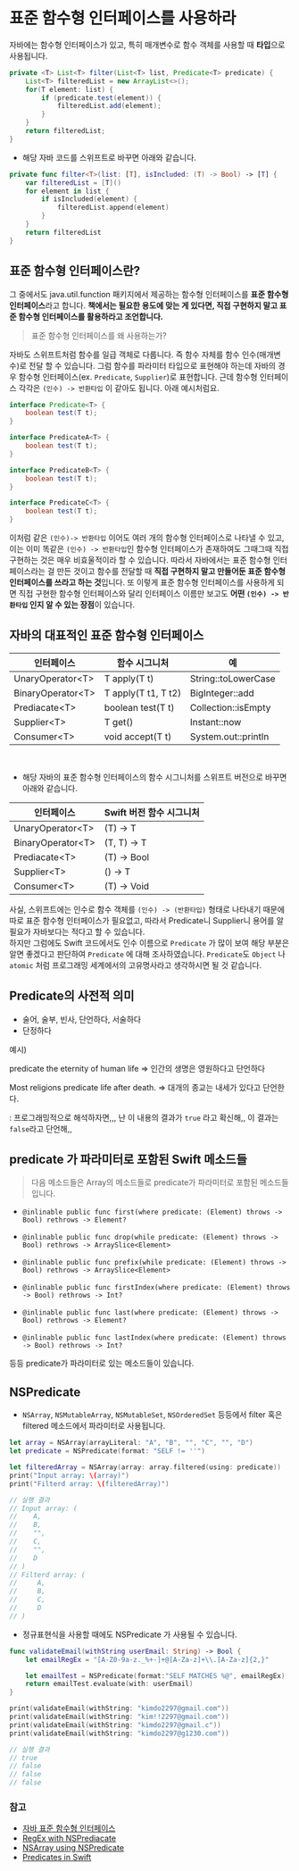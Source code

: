 # 표준 함수형 인터페이스를 사용하라 

자바에는 함수형 인터페이스가 있고, 특히 매개변수로 함수 객체를 사용할 때 **타입**으로 사용됩니다.

```java
private <T> List<T> filter(List<T> list, Predicate<T> predicate) {
    List<T> filteredList = new ArrayList<>();
    for(T element: list) {
        if (predicate.test(element)) {
            filteredList.add(element);
        }
    }
    return filteredList;
}
```

* 해당 자바 코드를 스위프트로 바꾸면 아래와 같습니다. 

```swift
private func filter<T>(list: [T], isIncluded: (T) -> Bool) -> [T] {
    var filteredList = [T]()
    for element in list {
        if isIncluded(element) {
            filteredList.append(element)
        }
    }
    return filteredList
}
```

## 표준 함수형 인터페이스란?

그 중에서도 java.util.function 패키지에서 제공하는 함수형 인터페이스를 **표준 함수형 인터페이스**라고 합니다. **책에서는 필요한 용도에 맞는 게 있다면, 직접 구현하지 말고 표준 함수형 인터페이스를 활용하라고 조언합니다.** 

> 표준 함수형 인터페이스를 왜 사용하는가? 

자바도 스위프트처럼 함수를 일급 객체로 다룹니다. 즉 함수 자체를 함수 인수(매개변수)로 전달 할 수 있습니다. 
그럼 함수를 파라미터 타입으로 표현해야 하는데 자바의 경우 함수형 인터페이스(ex. `Predicate`, `Supplier`)로 표현합니다. 근데 함수형 인터페이스 각각은 `(인수) -> 반환타입` 이 같아도 됩니다. 아래 예시처럼요.

```java
interface Predicate<T> {
    boolean test(T t);
}

interface PredicateA<T> {
    boolean test(T t);
}

interface PredicateB<T> {
    boolean test(T t);
}

interface PredicateC<T> {
    boolean test(T t);
}
```

이처럼 같은 `(인수)-> 반환타입` 이어도 여러 개의 함수형 인터페이스로 나타낼 수 있고, 이는 이미 똑같은 `(인수) -> 반환타입`인 함수형 인터페이스가 존재하여도 그때그때 직접 구현하는 것은 매우 비효울적이라 할 수 있습니다. 
따라서 자바에서는 표준 함수형 인터페이스라는 걸 만든 것이고 함수를 전달할 때 **직접 구현하지 말고 만들어둔 표준 함수형 인터페이스를 쓰라고 하는 것**입니다. 또 이렇게 표준 함수형 인터페이스를 사용하게 되면 직접 구현한 함수형 인터페이스와 달리 인터페이스 이름만 보고도 **어떤 `(인수) -> 반환타입` 인지 알 수 있는 장점**이 있습니다. 

## 자바의 대표적인 표준 함수형 인터페이스

| 인터페이스 | 함수 시그니처 | 예 |
|---------|------------|---|
|UnaryOperator\<T> | T apply(T t) | String::toLowerCase | 
|BinaryOperator\<T> | T apply(T t1, T t2) | BigInteger::add | 
|Prediacate\<T> | boolean test(T t) | Collection::isEmpty | 
|Supplier\<T> | T get() | Instant::now | 
|Consumer\<T> | void accept(T t) | System.out::println |

<br>

* 해당 자바의 표준 함수형 인터페이스의 함수 시그니처를 스위프트 버전으로 바꾸면 아래와 같습니다.  

| 인터페이스 | Swift 버전 함수 시그니처 | 
|---------|-----------------|
|UnaryOperator\<T> | (T) -> T |
|BinaryOperator\<T> | (T, T) -> T |  
|Prediacate\<T> | (T) -> Bool |
|Supplier\<T> | () -> T |
|Consumer\<T> | (T) -> Void |

사실, 스위프트에는 인수로 함수 객체를 `(인수) -> (반환타입)` 형태로 나타내기 때문에 따로 표준 함수형 인터페이스가 필요없고, 따라서 Predicate니 Supplier니 용어를 알 필요가 자바보다는 적다고 할 수 있습니다. 
<br>하지만 그럼에도 Swift 코드에서도 인수 이름으로 `Predicate` 가 많이 보여 해당 부분은 알면 좋겠다고 판단하여 `Predicate` 에 대해 조사하였습니다. `Predicate`도 `Object` 나 `atomic` 처럼 프로그래밍 세계에서의 고유명사라고 생각하시면 될 것 같습니다.

## Predicate의 사전적 의미 

* 술어, 술부, 빈사, 단언하다, 서술하다
* 단정하다

예시) 

predicate the eternity of human life
=> 인간의 생명은 영원하다고 단언하다

Most religions predicate life after death.
=> 대개의 종교는 내세가 있다고 단언한다.


: 프로그래밍적으로 해석하자면,,, 난 이 내용의 결과가 `true` 라고 확신해,, 이 결과는 `false`라고 단언해,,  

## predicate 가 파라미터로 포함된 Swift 메소드들

> 다음 메소드들은 Array의 메소드들로 predicate가 파라미터로 포함된 메소드들입니다.

* `@inlinable public func first(where predicate: (Element) throws -> Bool) rethrows -> Element?`

*  `@inlinable public func drop(while predicate: (Element) throws -> Bool) rethrows -> ArraySlice<Element>`

* `@inlinable public func prefix(while predicate: (Element) throws -> Bool) rethrows -> ArraySlice<Element>`

* `@inlinable public func firstIndex(where predicate: (Element) throws -> Bool) rethrows -> Int?`

* `@inlinable public func last(where predicate: (Element) throws -> Bool) rethrows -> Element?`

* `@inlinable public func lastIndex(where predicate: (Element) throws -> Bool) rethrows -> Int?`

등등 predicate가 파라미터로 있는 메소드들이 있습니다.

## NSPredicate 

* `NSArray`, `NSMutableArray`, `NSMutableSet`, `NSOrderedSet` 등등에서 filter 혹은 filtered 메소드에서 파라미터로 사용됩니다. 

```swift
let array = NSArray(arrayLiteral: "A", "B", "", "C", "", "D")
let predicate = NSPredicate(format: "SELF != ''")

let filteredArray = NSArray(array: array.filtered(using: predicate))
print("Input array: \(array)") 
print("Filterd array: \(filteredArray)")

// 실행 결과 
// Input array: (
//    A,
//    B,
//    "",
//    C,
//    "",
//    D
// )
// Filterd array: (
//     A,
//     B,
//     C,
//     D
// )
```

* 정규표현식을 사용할 때에도 NSPredicate 가 사용될 수 있습니다. 

```swift
func validateEmail(withString userEmail: String) -> Bool {
    let emailRegEx = "[A-Z0-9a-z._%+-]+@[A-Za-z]+\\.[A-Za-z]{2,}"

    let emailTest = NSPredicate(format:"SELF MATCHES %@", emailRegEx)
    return emailTest.evaluate(with: userEmail)
}

print(validateEmail(withString: "kimdo2297@gmail.com"))
print(validateEmail(withString: "kim!!2297@gmail.com"))
print(validateEmail(withString: "kimdo2297@gmail.c"))
print(validateEmail(withString: "kimdo2297@g1230.com"))

// 실행 결과
// true
// false 
// false 
// false 
```

### 참고 

* [자바 표준 함수형 인터페이스](https://johngrib.github.io/wiki/java-functional-interface/)
* [RegEx with NSPrediacate](https://stackoverflow.com/questions/16852875/filter-nsarray-using-nspredicate)
* [NSArray using NSPredicate](https://stackoverflow.com/questions/16852875/filter-nsarray-using-nspredicate)
* [Predicates in Swift](https://www.swiftbysundell.com/articles/predicates-in-swift/)